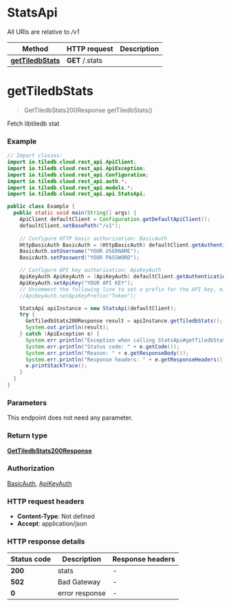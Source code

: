 # StatsApi

All URIs are relative to */v1*

| Method | HTTP request | Description |
|------------- | ------------- | -------------|
| [**getTiledbStats**](StatsApi.md#getTiledbStats) | **GET** /.stats |  |


<a id="getTiledbStats"></a>
# **getTiledbStats**
> GetTiledbStats200Response getTiledbStats()



Fetch libtiledb stat

### Example
```java
// Import classes:
import io.tiledb.cloud.rest_api.ApiClient;
import io.tiledb.cloud.rest_api.ApiException;
import io.tiledb.cloud.rest_api.Configuration;
import io.tiledb.cloud.rest_api.auth.*;
import io.tiledb.cloud.rest_api.models.*;
import io.tiledb.cloud.rest_api.api.StatsApi;

public class Example {
  public static void main(String[] args) {
    ApiClient defaultClient = Configuration.getDefaultApiClient();
    defaultClient.setBasePath("/v1");
    
    // Configure HTTP basic authorization: BasicAuth
    HttpBasicAuth BasicAuth = (HttpBasicAuth) defaultClient.getAuthentication("BasicAuth");
    BasicAuth.setUsername("YOUR USERNAME");
    BasicAuth.setPassword("YOUR PASSWORD");

    // Configure API key authorization: ApiKeyAuth
    ApiKeyAuth ApiKeyAuth = (ApiKeyAuth) defaultClient.getAuthentication("ApiKeyAuth");
    ApiKeyAuth.setApiKey("YOUR API KEY");
    // Uncomment the following line to set a prefix for the API key, e.g. "Token" (defaults to null)
    //ApiKeyAuth.setApiKeyPrefix("Token");

    StatsApi apiInstance = new StatsApi(defaultClient);
    try {
      GetTiledbStats200Response result = apiInstance.getTiledbStats();
      System.out.println(result);
    } catch (ApiException e) {
      System.err.println("Exception when calling StatsApi#getTiledbStats");
      System.err.println("Status code: " + e.getCode());
      System.err.println("Reason: " + e.getResponseBody());
      System.err.println("Response headers: " + e.getResponseHeaders());
      e.printStackTrace();
    }
  }
}
```

### Parameters
This endpoint does not need any parameter.

### Return type

[**GetTiledbStats200Response**](GetTiledbStats200Response.md)

### Authorization

[BasicAuth](../README.md#BasicAuth), [ApiKeyAuth](../README.md#ApiKeyAuth)

### HTTP request headers

 - **Content-Type**: Not defined
 - **Accept**: application/json

### HTTP response details
| Status code | Description | Response headers |
|-------------|-------------|------------------|
| **200** | stats |  -  |
| **502** | Bad Gateway |  -  |
| **0** | error response |  -  |

